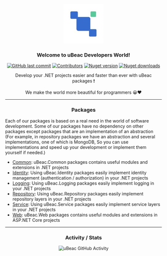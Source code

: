<div align="center">
  
  <!-- Header | Start -->
  <img src="./ubeac-logo.jpg" title="uBeac Logo">
  <h3>Welcome to uBeac Developers World!</h3>

  [![GitHub last commit](https://img.shields.io/github/last-commit/ubeac/ubeac-api?color=594ae2&style=flat-square&logo=github)](https://github.com/ubeac/ubeac-api)
  [![Contributors](https://img.shields.io/github/contributors/ubeac/ubeac-api?color=594ae2&style=flat-square&logo=github)](https://github.com/ubeac/ubeac-api/graphs/contributors)
  [![Nuget version](https://img.shields.io/nuget/v/uBeac.Common?color=ff4081&label=nuget%20version&logo=nuget&style=flat-square)](https://www.nuget.org/packages/uBeac.Common/)
  [![Nuget downloads](https://img.shields.io/nuget/dt/uBeac.Common?color=ff4081&label=nuget%20downloads&logo=nuget&style=flat-square)](https://www.nuget.org/packages/uBeac.Common/)
  
  <p>Develop your .NET projects easier and faster than ever with uBeac packages ❗</p>
  <p>We make the world more beautiful for programmers 😀♥️</p>
  <hr>
  <!-- Header | End -->
  
  <!-- Packages | Start -->
  <h3>Packages</h3>
  <div align="left">
    Each of our packages is based on a real need in the world of software development.
    Some of our packages have no dependency on other packages except packages that are an implementation of an abstraction (For example, in repository packages we have an abstraction and several implementations, one of which is MongoDB, So you can use implementations and speed up your development or implement them yourself if needed.)
    
   - [Common](https://github.com/ubeac/ubeac-api/tree/main/src/Common): uBeac.Common packages contains useful modules and extensions in .NET projects
   - [Identity](https://github.com/ubeac/ubeac-api/tree/main/src/Identity): Using uBeac.Identity packages easily implement identity management (authentication / authorization) in your .NET projects
   - [Logging](https://github.com/ubeac/ubeac-api/tree/main/src/Logging): Using uBeac.Logging packages easily implement logging in your .NET projects
   - [Repository](https://github.com/ubeac/ubeac-api/tree/main/src/Repository): Using uBeac.Repository packages easily implement repository layers in your .NET projects
   - [Service](https://github.com/ubeac/ubeac-api/tree/main/src/Service): Using uBeac.Service packages easily implement service layers in your .NET projects
   - [Web](https://github.com/ubeac/ubeac-api/tree/main/src/Web): uBeac.Web packages contains useful modules and extensions in ASP.NET Core projects

  </div>
  <hr>
  <!-- Packages | End -->
  
  <!-- Stats | Start -->
  <h3>Activity / Stats</h3>
  
  ![uBeac GitHub Activity](https://repobeats.axiom.co/api/embed/7da8cef096a443c088598274e14d8297c0abb6ab.svg "uBeac GitHub Activity")
  <!-- Status | End -->
  
</div> 
